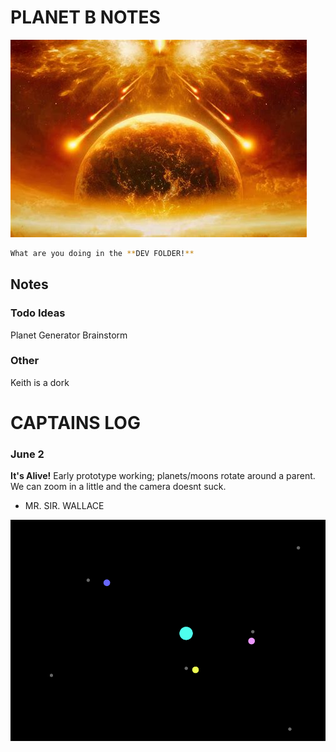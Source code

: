 # PLANET B NOTES
![Image of a galaxy and planet](https://github.com/jjwallace/planetb/blob/main/notes/pictures/firesky.jpg)

```bash
What are you doing in the **DEV FOLDER!**
```

## Notes

### Todo Ideas
Planet Generator Brainstorm

### Other
Keith is a dork

# CAPTAINS LOG

### June 2
**It's Alive!**
Early prototype working; planets/moons rotate around a parent.  We can zoom in a little and the camera doesnt suck. 
- MR. SIR. WALLACE

![Image of a galaxy and planet](https://github.com/jjwallace/planetb/blob/main/notes/pictures/screenshot-june2.png)
